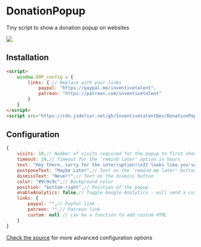 # DonationPopup
Tiny script to show a donation popup on websites

![](https://yeleha.co/2JirrFi)


## Installation
```html
<script>
    window.DOP_config = {
        links: { // Replace with your links
            paypal: "https://paypal.me/inventivetalent",
            patreon: "https://patreon.com/inventivetalent"
        }
    }
</script>
<script src="https://cdn.jsdelivr.net/gh/InventivetalentDev/DonationPopup@master/DonationPopup.min.js"></script>
```  


## Configuration
```js
{
    visits: 10,// Number of visits required for the popup to first show up
    timeout: 24,// Timeout for the 'remind later' option in hours
    text: "Hey there, sorry for the interruption!\nIt looks like you've visited this site a couple of times - if you like it and want to help keep it running, please consider throwing over a small donation :)",// Text of the popup
    postponeText: "Maybe Later",// Text on the 'remind me later' button
    dismissText: "Never!",// Text on the dismiss button
    color: "#9c9c9c",// Background color
    position: "bottom-right",// Position of the popup
    enableAnalytics: false,// Toggle Google Analytics - will send a custom event on clicks if enabled
    links: {
        paypal: "",// PayPal link
        patreon: "",// Patreon link
        custom: null // can be a function to add custom HTML
    }
}
```  
[Check the source](https://github.com/InventivetalentDev/DonationPopup/blob/master/DonationPopup.js#L4) for more advanced configuration options
